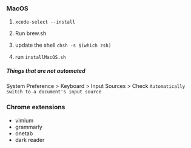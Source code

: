 ### MacOS

1. `xcode-select --install`

2. Run brew.sh

3. update the shell `chsh -s $(which zsh)`

4. run `installMacOS.sh`

##### Things that are not automated
System Preference > Keyboard > Input Sources > Check `Automatically switch to a document's input source`



### Chrome extensions

- vimium
- grammarly
- onetab
- dark reader
